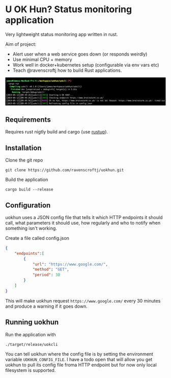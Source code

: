 # U OK Hun? Status monitoring application

Very lightweight status monitoring app written in rust.

Aim of project:
 * Alert user when a web service goes down (or responds weirdly)
 * Use minimal CPU + memory
 * Work well in docker+kubernetes setup (configurable via env vars etc)
 * Teach @ravenscroftj how to build Rust applications.

![screenshot](assets/screenshot.png)

## Requirements

Requires rust nigtly build and cargo (use [rustup](https://rustup.rs/)).


## Installation

Clone the git repo

```shell
git clone https://github.com/ravenscroftj/uokhun.git
```

Build the application

```shell
cargo build --release
```

## Configuration

uokhun uses a JSON config file that tells it which HTTP endpoints it should call, what parameters it should use, how regularly and who to notify when something isn't working.

Create a file called config.json

```json
{
    "endpoints":[
        {
            "url": "https://www.google.com/",
            "method": "GET",
            "period": 30
        }
    ]
}
```

This will make uokhun request `https://www.google.com/` every 30 minutes and produce a warning if it goes down.

## Running uokhun

Run the application with

```shell
./target/release/uokcli
```

You can tell uokhun where the config file is by setting the environment variable `UOKHUN_CONFIG_FILE`. I have a todo open that will allow you get uokhun to pull its config file froma HTTP endpoint but for now only local filesystem is supported.

